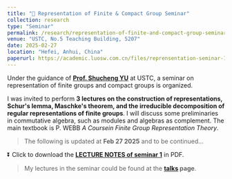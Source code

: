 ```yaml
---
title: "🌟 Representation of Finite & Compact Group Seminar"
collection: research
type: "Seminar"
permalink: /research/representation-of-finite-and-compact-group-seminar
venue: "USTC, No.5 Teaching Building, 5207"
date: 2025-02-27
location: "Hefei, Anhui, China"
paperurl: https://academic.luosw.com.cn/files/reprensentation-seminar-1.pdf
---
```


Under the guidance of **[Prof. Shucheng YU](https://sites.google.com/site/shuchengyu126/)** at USTC, a seminar on representation of finite groups and compact groups is organized.

I was invited to perform **3 lectures on the construction of representations, Schur's lemma, Maschke's theorem, and the irreducible decomposition of regular representations of finite groups**. I will discuss some preliminaries in commutative algebra, such as modules and algebras as complement. The main textbook is P. WEBB _A Coursein Finite Group Representation Theory_.

> The following is updated at **Feb 27 2025** and to be continued...

⏬ Click to download the **[LECTURE NOTES of seminar 1](https://academic.luosw.com.cn/files/reprensentation-seminar-1.pdf)** in PDF.

> My lectures in the seminar could be found at the **[talks](https://academic.luosw.com.cn/talks) page**.


